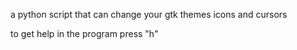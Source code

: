 a python script that can change your gtk themes icons and cursors

to get help in the program press "h"
